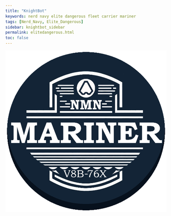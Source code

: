 ```yaml
---
title: "KnightBot"
keywords: nerd navy elite dangerous fleet carrier mariner
tags: [Nerd_Navy, Elite_Dangerous]
sidebar: knightbot_sidebar
permalink: elitedangerous.html
toc: false
---
```


![Mariner Logo](https://github.com/NonMajorNerd/nonmajornerd.github.io/blob/main/_assets/GFX/Elite/NMNMariner.png?raw=true)